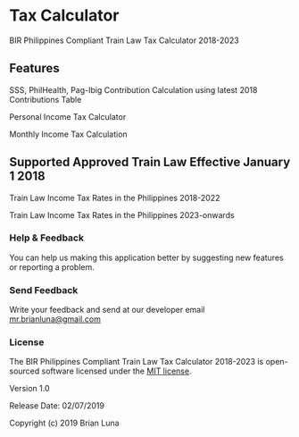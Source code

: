 # Tax Calculator
BIR Philippines Compliant Train Law Tax Calculator 2018-2023

## Features
SSS, PhilHealth, Pag-Ibig Contribution Calculation using latest 2018 Contributions Table

Personal Income Tax Calculator

Monthly Income Tax Calculation

## Supported Approved Train Law Effective January 1 2018

Train Law Income Tax Rates in the Philippines 2018-2022

Train Law Income Tax Rates in the Philippines 2023-onwards

### Help & Feedback

You can help us making this application better by suggesting new features or reporting a problem.

### Send Feedback

Write your feedback and send at our developer email mr.brianluna@gmail.com


### License 
The BIR Philippines Compliant Train Law Tax Calculator 2018-2023  is open-sourced software licensed under the [MIT license](https://opensource.org/licenses/MIT).

Version 1.0

Release Date: 02/07/2019

Copyright (c) 2019 Brian Luna
